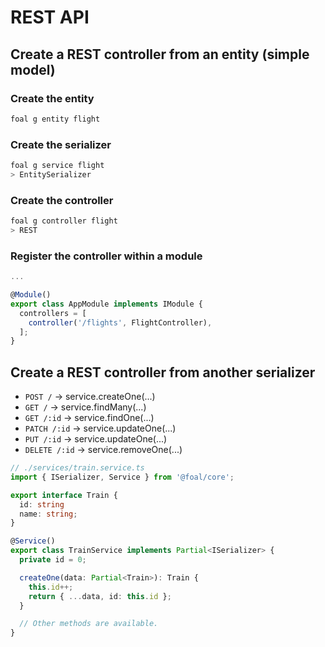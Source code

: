# REST API

## Create a REST controller from an entity (simple model)

### Create the entity

```sh
foal g entity flight
```

### Create the serializer

```sh
foal g service flight
> EntitySerializer
```

### Create the controller

```sh
foal g controller flight
> REST
```

### Register the controller within a module

```typescript
...

@Module()
export class AppModule implements IModule {
  controllers = [
    controller('/flights', FlightController),
  ];
}
```

## Create a REST controller from another serializer

- `POST /` -> service.createOne(...)
- `GET /` -> service.findMany(...)
- `GET /:id` -> service.findOne(...)
- `PATCH /:id` -> service.updateOne(...)
- `PUT /:id` -> service.updateOne(...)
- `DELETE /:id` -> service.removeOne(...)

```typescript
// ./services/train.service.ts
import { ISerializer, Service } from '@foal/core';

export interface Train {
  id: string
  name: string;
}

@Service()
export class TrainService implements Partial<ISerializer> {
  private id = 0;

  createOne(data: Partial<Train>): Train {
    this.id++;
    return { ...data, id: this.id };
  }

  // Other methods are available.
}
```

